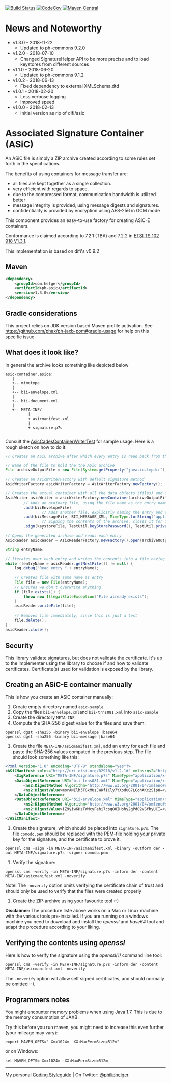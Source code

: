 [![Build Status](https://travis-ci.org/phax/ph-asic.svg?branch=master)](https://travis-ci.org/phax/ph-asic)
[![CodeCov](https://codecov.io/gh/phax/ph-asic/branch/master/graph/badge.svg)](https://codecov.io/gh/phax/ph-asic)
[![Maven Central](https://img.shields.io/maven-central/v/com.helger/ph-asic.svg)](http://search.maven.org/#search%7Cgav%7C1%7Cg%3A%22com.helger%22%20AND%20a%3A%22ph-asic%22)

# News and Noteworthy

* v1.3.0 - 2018-11-22
    * Updated to ph-commons 9.2.0
* v1.2.0 - 2018-07-10
    * Changed SignatureHelper API to be more precise and to load keystores from different sources
* v1.1.0 - 2018-06-20
    * Updated to ph-commons 9.1.2
* v1.0.2 - 2018-06-13
    * Fixed dependency to external XMLSchema.dtd
* v1.0.1 - 2018-02-20
    * Less verbose logging
    * Improved speed
* v1.0.0 - 2018-02-13
    * Initial version as rip of difi/asic

# Associated Signature Container (ASiC)

An ASiC file is simply a ZIP archive created according to some rules set forth in the specifications. 

The benefits of using containers for message transfer are:
* all files are kept together as a single collection.
* very efficient with regards to space.
* due to the compressed format, communication bandwidth is utilized better
* message integrity is provided, using message digests and signatures.
* confidentiality is provided by encryption using AES-256 in GCM mode

This component provides an easy-to-use factory for creating ASiC-E containers.

Conformance is claimed according to 7.2.1 (TBA) and 7.2.2 in
[ETSI TS 102 918 V1.3.1](http://webapp.etsi.org/workprogram/Report_WorkItem.asp?WKI_ID=42455).

This implementation is based on difi's v0.9.2

## Maven

```xml
<dependency>
	<groupId>com.helger</groupId>
	<artifactId>ph-asic</artifactId>
	<version>1.3.0</version>
</dependency>
```

## Gradle considerations

This project relies on JDK version based Maven profile activation.
See https://github.com/phax/ph-jaxb-pom#gradle-usage for help on this specific issue. 

## What does it look like?

In general the archive looks something like depicted below 

```
asic-container.asice: 
   |
   +-- mimetype
   |
   +-- bii-envelope.xml
   |
   +-- bii-document.xml
   |
   +-- META-INF/
          |
          + asicmanifest.xml
          |
          + signature.p7s   
   
```

Consult the [AsicCadesContainerWriterTest](src/test/java/no/phax/ph-asic/AsicWriterTest.java) for sample usage.
Here is a rough sketch on how to do it:
```java
// Creates an ASiC archive after which every entry is read back from the archive.

// Name of the file to hold the the ASiC archive
File archiveOutputFile = new File(System.getProperty("java.io.tmpdir"), "asic-sample-default.zip");

// Creates an AsicWriterFactory with default signature method
AsicWriterFactory asicWriterFactory = AsicWriterFactory.newFactory();

// Creates the actual container with all the data objects (files) and signs it.
AsicWriter asicWriter = asicWriterFactory.newContainer(archiveOutputFile)
        // Adds an ordinary file, using the file name as the entry name
        .add(biiEnvelopeFile)
                // Adds another file, explicitly naming the entry and specifying the MIME type
        .add(biiMessageFile, BII_MESSAGE_XML, MimeType.forString("application/xml"))
                // Signing the contents of the archive, closes it for further changes.
        .sign(keystoreFile, TestUtil.keyStorePassword(), TestUtil.privateKeyPassword());

// Opens the generated archive and reads each entry
AsicReader asicReader = AsicReaderFactory.newFactory().open(archiveOutputFile);

String entryName;

// Iterates over each entry and writes the contents into a file having same name as the entry
while ((entryName = asicReader.getNextFile()) != null) {
    log.debug("Read entry " + entryName);
    
    // Creates file with same name as entry
    File file = new File(entryName);
    // Ensures we don't overwrite anything
    if (file.exists()) {
        throw new IllegalStateException("File already exists");
    }
    asicReader.writeFile(file);
    
    // Removes file immediately, since this is just a test 
    file.delete();  
}
asicReader.close(); 
```


## Security

This library validate signatures, but does not validate the certificate. It's up to the implementer using the library
to choose if and how to validate certificates. Certificate(s) used for validation is exposed by the library.


## Creating an ASiC-E container manually

This is how you create an ASiC container manually:

1. Create empty directory named `asic-sample`
1. Copy the files `bii-envelope.xml`and `bii-trns081.xml` into `asic-sample`
1. Create the directory `META-INF`:
1. Compute the SHA-256 digest value for the files and save them:
```
openssl dgst -sha256 -binary bii-envelope |base64
openssl dgst -sha256 -binary bii-message |base64

```
1. Create the file `META-INF/asicmanifest.xml`, add an entry for each file and
paste the SHA-256 values computed in the previous step. The file should look something like this:
```xml
<?xml version="1.0" encoding="UTF-8" standalone="yes"?>
<ASiCManifest xmlns="http://uri.etsi.org/02918/v1.2.1#" xmlns:ns2="http://www.w3.org/2000/09/xmldsig#">
    <SigReference URI="META-INF/signature.p7s" MimeType="application/x-pkcs7-signature"/>
    <DataObjectReference URI="bii-trns081.xml" MimeType="application/xml">
        <ns2:DigestMethod Algorithm="http://www.w3.org/2001/04/xmlenc#sha256"/>
        <ns2:DigestValue>morANIlh3TGxMUsJWKfICly7YXoduG7LCohAKc2Sip8=</ns2:DigestValue>
    </DataObjectReference>
    <DataObjectReference URI="bii-envelope.xml" MimeType="application/xml">
        <ns2:DigestMethod Algorithm="http://www.w3.org/2001/04/xmlenc#sha256"/>
        <ns2:DigestValue>IZ9yiwKHsTWMcyFebi7csqOOIHohy2gPd02VSfbyUCI=</ns2:DigestValue>
    </DataObjectReference>
</ASiCManifest>
```
1. Create the signature, which should be placed into `signature.p7s`. The file `comodo.pem` should
be replaced with the PEM-file holding your private key for the signature, and the certificate to prove it.
```
openssl cms -sign -in META-INF/asicmanifest.xml -binary -outform der -out META-INF/signature.p7s -signer comodo.pem
```

1. Verify the signature:
```
openssl cms -verify -in META-INF/signature.p7s -inform der -content META-INF/asicmanifest.xml -noverify
```
Note! The `-noverify` option omits verifying the certificate chain of trust and should only be used to verify that the files were created properly

1. Create the ZIP-archive using your favourite tool :-)

**Disclaimer:** The procedure liste above works on a Mac or Linux machine with the various tools pre-installed. If you are running on a windows machine
you need to download and install the *openssl* and *base64* tool and adapt the procedure according to your liking.


## Verifying the contents using *openssl*

Here is how to verify the signature using the *openssl(1)* command line tool:

```
openssl cms -verify -in META-INF/signature.p7s -inform der -content META-INF/asicmanifest.xml -noverify
```

The `-noverify` option will allow self signed certificates, and should normally be omitted :-).


## Programmers notes

You might encounter memory problems when using Java 1.7. This is due to the memory consumption of JAXB.

Try this before you run maven, you might need to increase this even further (your mileage may vary):
```
export MAVEN_OPTS="-Xmx1024m -XX:MaxPermSize=512m"
```
or on Windows:
```
set MAVEN_OPTS=-Xmx1024m -XX:MaxPermSize=512m
```

---

My personal [Coding Styleguide](https://github.com/phax/meta/blob/master/CodingStyleguide.md) |
On Twitter: <a href="https://twitter.com/philiphelger">@philiphelger</a>
